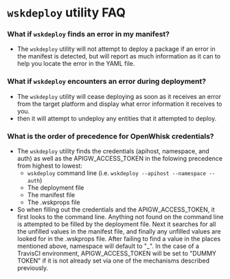 <!--
#
# Licensed to the Apache Software Foundation (ASF) under one or more
# contributor license agreements.  See the NOTICE file distributed with
# this work for additional information regarding copyright ownership.
# The ASF licenses this file to You under the Apache License, Version 2.0
# (the "License"); you may not use this file except in compliance with
# the License.  You may obtain a copy of the License at
#
#     http://www.apache.org/licenses/LICENSE-2.0
#
# Unless required by applicable law or agreed to in writing, software
# distributed under the License is distributed on an "AS IS" BASIS,
# WITHOUT WARRANTIES OR CONDITIONS OF ANY KIND, either express or implied.
# See the License for the specific language governing permissions and
# limitations under the License.
#
-->

# ```wskdeploy``` utility FAQ

### What if ```wskdeploy``` finds an error in my manifest?

- The ```wskdeploy``` utility will not attempt to deploy a package if an error in the manifest is detected, but will report as much information as it can to help you locate the error in the YAML file.

### What if ```wskdeploy``` encounters an error during deployment?

-  The ```wskdeploy``` utility will cease deploying as soon as it receives an error from the target platform and display what error information it receives to you.
- then it will attempt to undeploy any entities that it attempted to deploy.

### What is the order of precedence for OpenWhisk credentials?

- The ```wskdeploy``` utility finds the credentials (apihost, namespace, and auth) as well as the APIGW_ACCESS_TOKEN in the folowing precedence from highest to lowest:
  - ```wskdeploy``` command line (i.e. ```wskdeploy --apihost --namespace --auth```)
  - The deployment file
  - The manifest file
  - The .wskprops file
- So when filling out the credentials and the APIGW_ACCESS_TOKEN, it first looks to the command line. Anything not found on the command line is attempted to be filled by the deployment file. Next it searches for all the unfilled values in the manifest file, and finally any unfilled values are looked for in the .wskprops file. After failing to find a value in the places mentioned above, namespace will default to "_". In the case of a TravisCI environment, APIGW_ACCESS_TOKEN will be set to "DUMMY TOKEN" if it is not already set via one of the mechanisms described previously.
